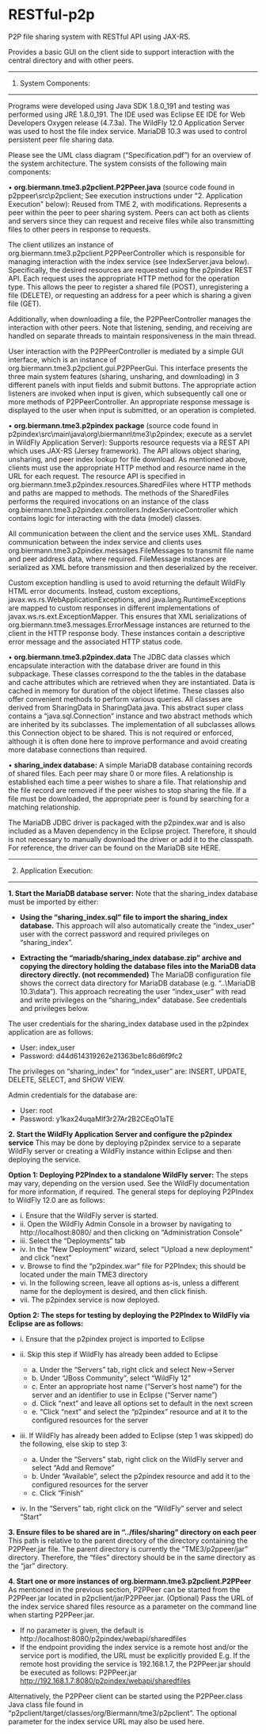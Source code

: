 # RESTful-p2p

P2P file sharing system with RESTful API using JAX-RS. 

Provides a basic GUI on the client side to support interaction with the central directory and with other peers.


**************************************************************************************************************
1. System Components:
**************************************************************************************************************

Programs were developed using Java SDK 1.8.0_191 and testing was performed using JRE 1.8.0_191. The IDE used was Eclipse EE IDE for Web Developers Oxygen release (4.7.3a).
The WildFly 12.0 Application Server was used to host the file index service.
MariaDB 10.3 was used to control persistent peer file sharing data.


Please see the UML class diagram (“Specification.pdf”) for an overview of the system architecture. The system consists of the following main components:

•	**org.biermann.tme3.p2pclient.P2PPeer.java** (source code found in p2ppeer\src\p2pclient; See execution instructions under "2. Application Execution" below): Reused from TME 2, with modifications. Represents a peer within the peer to peer sharing system. Peers can act both as clients and servers since they can request and receive files while also transmitting files to other peers in response to requests. 

The client utilizes an instance of org.biermann.tme3.p2pclient.P2PPeerController which is responsible for managing interaction with the index service (see IndexServer.java below). Specifically, the desired resources are requested using the p2pindex REST API. Each request uses the appropriate HTTP method for the operation type. This allows the peer to register a shared file (POST), unregistering a file (DELETE), or requesting an address for a peer which is sharing a given file (GET). 

Additionally, when downloading a file, the P2PPeerController manages the interaction with other peers. Note that listening, sending, and receiving are handled on separate threads to maintain responsiveness in the main thread. 

User interaction with the P2PPeerController is mediated by a simple GUI interface, which is an instance of org.biermann.tme3.p2pclient.gui.P2PPeerGui. This interface presents the three main system features (sharing, unsharing, and downloading) in 3 different panels with input fields and submit buttons. The appropriate action listeners are invoked when input is given, which subsequently call one or more methods of P2PPeerController. An appropriate response message is displayed to the user when input is submitted, or an operation is completed.

•	**org.biermann.tme3.p2pindex package** (source code found in p2pindex\src\main\java\org\biermann\tme3\p2pindex; execute as a servlet in WildFly Application Server): Supports resource requests via a REST API which uses JAX-RS (Jersey framework). The API allows object sharing, unsharing, and peer index lookup for file download. As mentioned above, clients must use the appropriate HTTP method and resource name in the URL for each request. The resource API is specified in org.biermann.tme3.p2pindex.resources.SharedFiles where HTTP methods and paths are mapped to methods. The methods of the SharedFiles performs the required invocations on an instance of the class org.biermann.tme3.p2pindex.controllers.IndexServiceController which contains logic for interacting with the data (model) classes.

All communication between the client and the service uses XML. Standard communication between the index service and clients uses org.biermann.tme3.p2pindex.messages.FileMessages to transmit file name and peer address data, where required. FileMessage instances are serialized as XML before transmission and then deserialized by the receiver.

Custom exception handling is used to avoid returning the default WildFly HTML error documents. Instead, custom exceptions, javax.ws.rs.WebApplicationExceptions, and java.lang.RuntimeExceptions are mapped to custom responses in different implementations of javax.ws.rs.ext.ExceptionMapper<T>. This ensures that XML serializations of org.biermann.tme3.messages.ErrorMessage instances are returned to the client in the HTTP response body. These instances contain a descriptive error message and the associated HTTP status code.
	
•	**org.biermann.tme3.p2pindex.data** The JDBC data classes which encapsulate interaction with the database driver are found in this subpackage. These classes correspond to the the tables in the database and cache attributes which are retrieved when they are instantiated. Data is cached in memory for duration of the object lifetime. These classes also offer convenient methods to perform various queries. All classes are derived from SharingData in SharingData.java. This abstract super class contains a “java.sql.Connection” instance and two abstract methods which are inherited by its subclasses. The implementation of all subclasses allows this Connection object to be shared. This is not required or enforced, although it is often done here to improve performance and avoid creating more database connections than required.

•	**sharing_index database:** A simple MariaDB database containing records of shared files. Each peer may share 0 or more files. A relationship is established each time a peer wishes to share a file. That relationship and the file record are removed if the peer wishes to stop sharing the file. If a file must be downloaded, the appropriate peer is found by searching for a matching relationship. 

The MariaDB JDBC driver is packaged with the p2pindex.war and is also included as a Maven dependency in the Eclipse project. Therefore, it should is not necessary to manually download the driver or add it to the classpath.  For reference, the driver can be found on the MariaDB site HERE.


***********************************************************************************************
2. Application Execution:
***********************************************************************************************

**1. Start the MariaDB database server:**
Note that the sharing_index database must be imported by either:
- **Using the “sharing_index.sql” file to import the sharing_index database.** This approach will also automatically create the “index_user” user with the correct password and required privileges on “sharing_index”.

- **Extracting the “mariadb/sharing_index database.zip” archive and copying the directory holding the database files into the MariaDB data directory directly. (not recommended)** The MariaDB configuration file shows the correct data directory for MariaDB database (e.g. “..\MariaDB 10.3\data”). This approach recreating the user “index_user” with read and write privileges on the “sharing_index” database. See credentials and privileges below.

The user credentials for the sharing_index database used in the p2pindex application are as follows:
- User: index_user
- Password: d44d614319262e21363be1c86d6f9fc2 

The privileges on “sharing_index” for “index_user” are: INSERT, UPDATE, DELETE, SELECT, and SHOW VIEW.

	
Admin credentials for the database are:

- User: root
- Password: y1kax24uqaMIf3r27Ar2B2CEqO1aTE

**2. Start the WildFly Application Server and configure the p2pindex service**
This may be done by deploying p2pindex service to a separate WildFly server or creating a WildFly instance within Eclipse and then deploying the service.

**Option 1: Deploying P2PIndex to a standalone WildFly server:**
The steps may vary, depending on the version used. See the WildFly documentation for more information, if required. The general steps for deploying P2PIndex to WildFly 12.0 are as follows:
- i. Ensure that the WildFly server is started. 
- ii. Open the WildFly Admin Console in a browser by navigating to http://localhost:8080/  and then clicking on “Administration Console”
- iii. Select the “Deployments” tab
- iv. In the “New Deployment” wizard, select “Upload a new deployment” and click “next”
- v. Browse to find the “p2pindex.war” file for P2PIndex; this should be located under the main TME3 directory
- vi. In the following screen, leave all options as-is, unless a different name for the deployment is desired, and then click finish.
- vii. The p2pindex service is now deployed.

**Option 2: The steps for testing by deploying the P2PIndex to WildFly via Eclipse are as follows:**
- i. Ensure that the p2pindex project is imported to Eclipse 
- ii. Skip this step if WildFly has already been added to Eclipse
   - a. Under the “Servers” tab, right click and select New->Server
   - b. Under “JBoss Community”, select “WildFly 12”
   - c. Enter an appropriate host name (“Server’s host name”) for the server and an identifier to use in Eclipse (“Server name”)
   - d. Click “next” and leave all options set to default in the next screen
   - e. “Click “next” and select the “p2pindex” resource and at it to the configured resources for the server

- iii. If WildFly has already been added to Eclipse (step 1 was skipped) do the following, else skip to step 3:
    - a. Under the “Servers” stab, right click on the WildFly server and select “Add and Remove”
    - b. Under “Available”, select the p2pindex resource and add it to the configured resources for the server
    - c. Click “Finish”

- iv. In the “Servers” tab, right click on the “WildFly” server and select “Start”

**3. Ensure files to be shared are in “../files/sharing” directory on each peer**
This path is relative to the parent directory of the directory containing the P2PPeer.jar file. The parent directory is currently the “TME3/p2ppeer/jar” directory. Therefore, the “files” directory should be in the same directory as the “jar” directory.

**4. Start one or more instances of org.biermann.tme3.p2pclient.P2PPeer**
As mentioned in the previous section, P2PPeer can be started from the P2PPeer.jar located in p2pclient/jar/P2PPeer.jar.
(Optional) Pass the URL of the index service shared files resource as a parameter on the command line when starting P2PPeer.jar.
- If no parameter is given, the default is http://localhost:8080/p2pindex/webapi/sharedfiles
- If the endpoint providing the index service is a remote host and/or the service port is modified, the URL must be explicitly provided
  E.g. If the remote host providing the service is 192.168.1.7, the P2PPeer.jar should be executed as follows:
   P2PPeer.jar http://192.168.1.7:8080/p2pindex/webapi/sharedfiles 

Alternatively, the P2PPeer client can be started using the P2PPeer.class Java class file found in “p2pclient/target/classes/org/Biermann/tme3/p2pclient”. The optional parameter for the index service URL may also be used here.  
